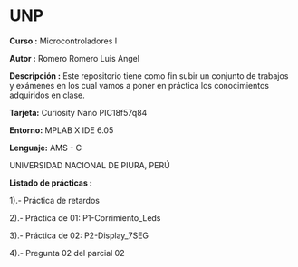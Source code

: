 # UNP

**Curso :** Microcontroladores I

**Autor :** Romero Romero Luis Angel

**Descripción :** Este repositorio tiene como fin subir un conjunto de trabajos y exámenes en los cual vamos a poner en práctica los conocimientos adquiridos en clase.

**Tarjeta:** Curiosity Nano PIC18f57q84

**Entorno:** MPLAB X IDE 6.05

**Lenguaje:** AMS - C

UNIVERSIDAD NACIONAL DE PIURA, PERÚ

**Listado de prácticas :**

1).- Práctica de retardos

2).- Práctica de 01: P1-Corrimiento_Leds

3).- Práctica de 02: P2-Display_7SEG

4).- Pregunta 02 del parcial 02
